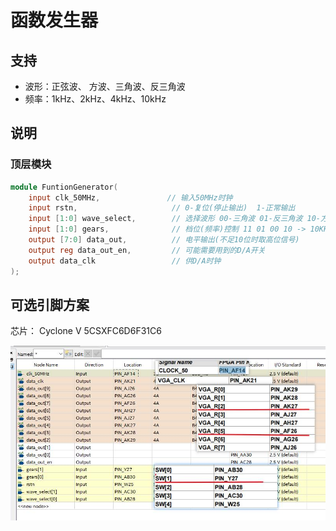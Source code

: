 # 函数发生器

## 支持

- 波形：正弦波、 方波、三角波、反三角波
- 频率：1kHz、2kHz、4kHz、10kHz

## 说明

### 顶层模块

```verilog
module FuntionGenerator(
    input clk_50MHz,			   // 输入50MHz时钟
    input rstn,                     // 0-复位(停止输出)  1-正常输出
    input [1:0] wave_select,        // 选择波形 00-三角波 01-反三角波 10-方波 11-余弦波
    input [1:0] gears, 		        // 档位(频率)控制 11 01 00 10 -> 10KHz 4kHz 2kHz 1kHz
    output [7:0] data_out,          // 电平输出(不足10位时取高位信号)
    output reg data_out_en,         // 可能需要用到的D/A开关
    output data_clk                 // 供D/A时钟
);
```

## 可选引脚方案

芯片： Cyclone V 5CSXFC6D6F31C6

![image-20221218121801565](README.assets/image-20221218121801565.png)





